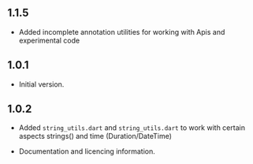 <!--
 Copyright (c) 2021 Jedi Hero https://www.github.com/jedi-hero
 All rights reserved.
-->

## 1.1.5

- Added incomplete annotation utilities for working with Apis and experimental code

## 1.0.1

- Initial version.

## 1.0.2

- Added `string_utils.dart` and `string_utils.dart` to work with certain aspects
strings() and time (Duration/DateTime)

- Documentation and licencing information.